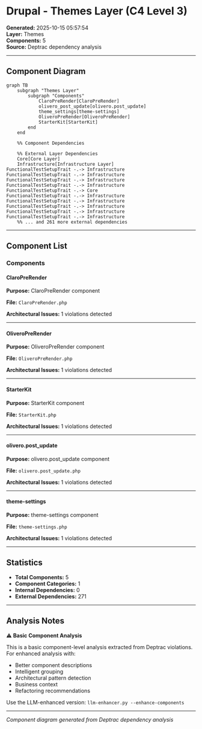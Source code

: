 # Drupal - Themes Layer (C4 Level 3)

**Generated:** 2025-10-15 05:57:54  
**Layer:** Themes  
**Components:** 5  
**Source:** Deptrac dependency analysis

---

## Component Diagram

```mermaid
graph TB
    subgraph "Themes Layer"
        subgraph "Components"
            ClaroPreRender[ClaroPreRender]
            olivero_post_update[olivero.post_update]
            theme_settings[theme-settings]
            OliveroPreRender[OliveroPreRender]
            StarterKit[StarterKit]
        end
    end

    %% Component Dependencies

    %% External Layer Dependencies
    Core[Core Layer]
    Infrastructure[Infrastructure Layer]
FunctionalTestSetupTrait -.-> Infrastructure
FunctionalTestSetupTrait -.-> Infrastructure
FunctionalTestSetupTrait -.-> Infrastructure
FunctionalTestSetupTrait -.-> Infrastructure
FunctionalTestSetupTrait -.-> Core
FunctionalTestSetupTrait -.-> Infrastructure
FunctionalTestSetupTrait -.-> Infrastructure
FunctionalTestSetupTrait -.-> Infrastructure
FunctionalTestSetupTrait -.-> Infrastructure
FunctionalTestSetupTrait -.-> Infrastructure
    %% ... and 261 more external dependencies
```

---

## Component List

### Components

#### ClaroPreRender

**Purpose:** ClaroPreRender component

**File:** `ClaroPreRender.php`

**Architectural Issues:** 1 violations detected

---

#### OliveroPreRender

**Purpose:** OliveroPreRender component

**File:** `OliveroPreRender.php`

**Architectural Issues:** 1 violations detected

---

#### StarterKit

**Purpose:** StarterKit component

**File:** `StarterKit.php`

**Architectural Issues:** 1 violations detected

---

#### olivero.post_update

**Purpose:** olivero.post_update component

**File:** `olivero.post_update.php`

**Architectural Issues:** 1 violations detected

---

#### theme-settings

**Purpose:** theme-settings component

**File:** `theme-settings.php`

**Architectural Issues:** 1 violations detected

---


## Statistics

- **Total Components:** 5
- **Component Categories:** 1
- **Internal Dependencies:** 0
- **External Dependencies:** 271

---

## Analysis Notes

⚠️ **Basic Component Analysis**

This is a basic component-level analysis extracted from Deptrac violations. For enhanced analysis with:
- Better component descriptions
- Intelligent grouping
- Architectural pattern detection
- Business context
- Refactoring recommendations

Use the LLM-enhanced version: `llm-enhancer.py --enhance-components`

---

*Component diagram generated from Deptrac dependency analysis*
